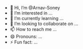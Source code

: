 - 👋 Hi, I’m @Arnav-Soney
- 👀 I’m interested in ...
- 🌱 I’m currently learning ...
- 💞️ I’m looking to collaborate on ...
- 📫 How to reach me ...
- 😄 Pronouns: ...
- ⚡ Fun fact: ...

<!---
Arnav-Soney/Arnav-Soney is a ✨ special ✨ repository because its `README.md` (this file) appears on your GitHub profile.
You can click the Preview link to take a look at your changes.
--->
